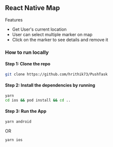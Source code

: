 ## React Native Map

Features

- Get User's current location
- User can select multiple marker on map
- Click on the marker to see details and remove it

### How to run locally

#### Step 1: Clone the repo

```bash
git clone https://github.com/hrithik73/PushTask
```

#### Step 2: Install the dependencies by running

```bash
yarn
cd ios && pod install && cd ..
```

#### Step 3: Run the App

```bash
yarn android
```

OR

```bash
yarn ios
```
